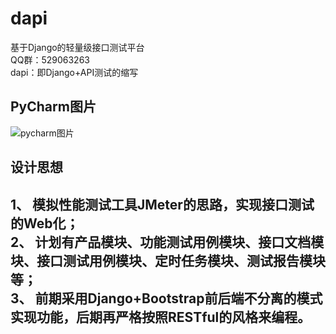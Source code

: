 # dapi        
基于Django的轻量级接口测试平台    
QQ群：529063263   
dapi：即Django+API测试的缩写  


## PyCharm图片    
![pycharm图片](https://github.com/yjlch1016/dapi/blob/master/static/img/pycharm.png)   


## 设计思想    
1、 模拟性能测试工具JMeter的思路，实现接口测试的Web化；     
2、 计划有产品模块、功能测试用例模块、接口文档模块、接口测试用例模块、定时任务模块、测试报告模块等；   
3、 前期采用Django+Bootstrap前后端不分离的模式实现功能，后期再严格按照RESTful的风格来编程。    
---    

